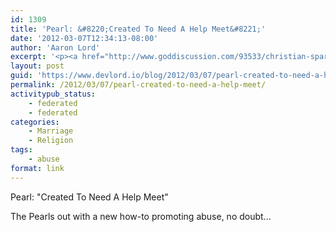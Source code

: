 ```yaml
---
id: 1309
title: 'Pearl: &#8220;Created To Need A Help Meet&#8221;'
date: '2012-03-07T12:34:13-08:00'
author: 'Aaron Lord'
excerpt: '<p><a href="http://www.goddiscussion.com/93533/christian-spare-the-rod-spoil-the-child-evangelist-now-out-with-a-new-marriage-advice-book-for-men/">Pearl: "Created To Need A Help Meet"</a></p><p>The Pearls out with a new how-to promoting abuse, no doubt...</p>'
layout: post
guid: 'https://www.devlord.io/blog/2012/03/07/pearl-created-to-need-a-help-meet/'
permalink: /2012/03/07/pearl-created-to-need-a-help-meet/
activitypub_status:
    - federated
    - federated
categories:
    - Marriage
    - Religion
tags:
    - abuse
format: link
---
```


<p>Pearl: "Created To Need A Help Meet"</p><p>The Pearls out with a new how-to promoting abuse, no doubt...</p>